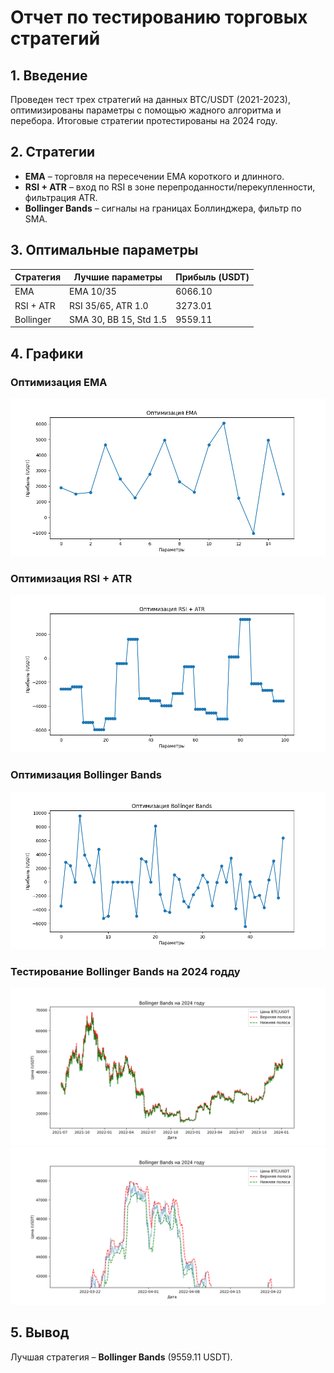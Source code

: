 # Отчет по тестированию торговых стратегий

## 1. Введение
Проведен тест трех стратегий на данных BTC/USDT (2021-2023), оптимизированы параметры с помощью жадного алгоритма и перебора. Итоговые стратегии протестированы на 2024 году.

## 2. Стратегии
- **EMA** – торговля на пересечении EMA короткого и длинного.
- **RSI + ATR** – вход по RSI в зоне перепроданности/перекупленности, фильтрация ATR.
- **Bollinger Bands** – сигналы на границах Боллинджера, фильтр по SMA.

## 3. Оптимальные параметры
| Стратегия | Лучшие параметры     | Прибыль (USDT) |
|---------|-------------------|--------------|
| EMA     | EMA 10/35         | 6066.10     |
| RSI + ATR | RSI 35/65, ATR 1.0 | 3273.01     |
| Bollinger | SMA 30, BB 15, Std 1.5 | 9559.11 |

## 4. Графики

### Оптимизация EMA
![EMA стратегия](images/Figure_1.png)

### Оптимизация RSI + ATR
![RSI + ATR стратегия](images/Figure_2.png)

### Оптимизация Bollinger Bands
![Bollinger стратегия](images/Figure_3.png)

### Тестирование Bollinger  Bands на 2024 годду
![Тестирование](images/Figure_4.png)
![Тестирование](images/Figure_5.png)

## 5. Вывод
Лучшая стратегия – **Bollinger Bands** (9559.11 USDT).  

